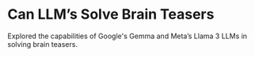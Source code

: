 # Can LLM’s Solve Brain Teasers
 Explored the capabilities of Google's Gemma and Meta’s Llama 3 LLMs in solving brain teasers.
